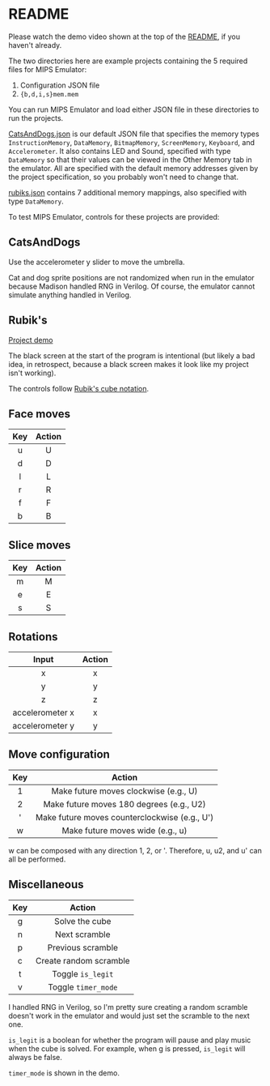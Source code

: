 # README

Please watch the demo video shown at the top of the [README](https://github.com/madiali/mips-emulator), if you haven't already.

The two directories here are example projects containing the 5 required files for MIPS Emulator:

1. Configuration JSON file
2. `{b,d,i,s}mem.mem`

You can run MIPS Emulator and load either JSON file in these directories to run the projects.

[CatsAndDogs.json](CatsAndDogs/CatsAndDogs.json) is our default JSON file that specifies the memory types `InstructionMemory`, `DataMemory`, `BitmapMemory`, `ScreenMemory`, `Keyboard`, and `Accelerometer`. It also contains LED and Sound, specified with type `DataMemory` so that their values can be viewed in the Other Memory tab in the emulator. All are specified with the default memory addresses given by the project specification, so you probably won't need to change that.

[rubiks.json](Rubik's/rubiks.json) contains 7 additional memory mappings, also specified with type `DataMemory`.

To test MIPS Emulator, controls for these projects are provided:

## CatsAndDogs

Use the accelerometer y slider to move the umbrella.

Cat and dog sprite positions are not randomized when run in the emulator because Madison handled RNG in Verilog. Of course, the emulator cannot simulate anything handled in Verilog.

## Rubik's

[Project demo](https://youtu.be/CWI60TmpJHM)

The black screen at the start of the program is intentional (but likely a bad idea, in retrospect, because a black screen makes it look like my project isn't working).

The controls follow [Rubik's cube notation](https://youtu.be/24eHm4ri8WM).

## Face moves

|  Key  | Action |
| :---: | :----: |
|   u   |   U    |
|   d   |   D    |
|   l   |   L    |
|   r   |   R    |
|   f   |   F    |
|   b   |   B    |

## Slice moves

|  Key  | Action |
| :---: | :----: |
|   m   |   M    |
|   e   |   E    |
|   s   |   S    |

## Rotations

|      Input      | Action |
| :-------------: | :----: |
|        x        |   x    |
|        y        |   y    |
|        z        |   z    |
| accelerometer x |   x    |
| accelerometer y |   y    |

## Move configuration

|  Key  |                    Action                     |
| :---: | :-------------------------------------------: |
|   1   |     Make future moves clockwise (e.g., U)     |
|   2   |   Make future moves 180 degrees (e.g., U2)    |
|   '   | Make future moves counterclockwise (e.g., U') |
|   w   |       Make future moves wide (e.g., u)        |

w can be composed with any direction 1, 2, or '. Therefore, u, u2, and u' can all be performed.

## Miscellaneous

|  Key  |         Action         |
| :---: | :--------------------: |
|   g   |     Solve the cube     |
|   n   |     Next scramble      |
|   p   |   Previous scramble    |
|   c   | Create random scramble |
|   t   |   Toggle `is_legit`    |
|   v   |  Toggle `timer_mode`   |

I handled RNG in Verilog, so I'm pretty sure creating a random scramble doesn't work in the emulator and would just set the scramble to the next one.

`is_legit` is a boolean for whether the program will pause and play music when the cube is solved. For example, when g is pressed, `is_legit` will always be false.

`timer_mode` is shown in the demo.
